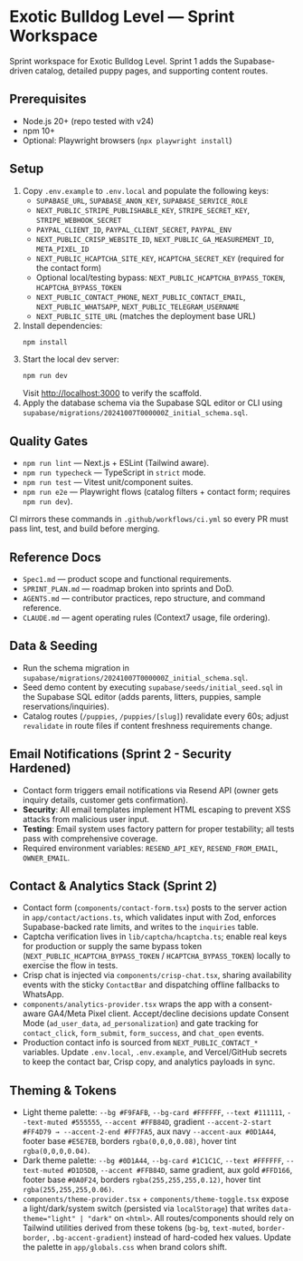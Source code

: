 # Exotic Bulldog Level — Sprint Workspace

Sprint workspace for Exotic Bulldog Level. Sprint 1 adds the Supabase-driven catalog, detailed puppy pages, and supporting content routes.

## Prerequisites
- Node.js 20+ (repo tested with v24)
- npm 10+
- Optional: Playwright browsers (`npx playwright install`)

## Setup
1. Copy `.env.example` to `.env.local` and populate the following keys:
   - `SUPABASE_URL`, `SUPABASE_ANON_KEY`, `SUPABASE_SERVICE_ROLE`
   - `NEXT_PUBLIC_STRIPE_PUBLISHABLE_KEY`, `STRIPE_SECRET_KEY`, `STRIPE_WEBHOOK_SECRET`
   - `PAYPAL_CLIENT_ID`, `PAYPAL_CLIENT_SECRET`, `PAYPAL_ENV`
   - `NEXT_PUBLIC_CRISP_WEBSITE_ID`, `NEXT_PUBLIC_GA_MEASUREMENT_ID`, `META_PIXEL_ID`
   - `NEXT_PUBLIC_HCAPTCHA_SITE_KEY`, `HCAPTCHA_SECRET_KEY` (required for the contact form)
   - Optional local/testing bypass: `NEXT_PUBLIC_HCAPTCHA_BYPASS_TOKEN`, `HCAPTCHA_BYPASS_TOKEN`
   - `NEXT_PUBLIC_CONTACT_PHONE`, `NEXT_PUBLIC_CONTACT_EMAIL`, `NEXT_PUBLIC_WHATSAPP`, `NEXT_PUBLIC_TELEGRAM_USERNAME`
   - `NEXT_PUBLIC_SITE_URL` (matches the deployment base URL)
2. Install dependencies:
   ```bash
   npm install
   ```
3. Start the local dev server:
   ```bash
   npm run dev
   ```
   Visit [http://localhost:3000](http://localhost:3000) to verify the scaffold.
4. Apply the database schema via the Supabase SQL editor or CLI using `supabase/migrations/20241007T000000Z_initial_schema.sql`.

## Quality Gates
- `npm run lint` — Next.js + ESLint (Tailwind aware).
- `npm run typecheck` — TypeScript in `strict` mode.
- `npm run test` — Vitest unit/component suites.
- `npm run e2e` — Playwright flows (catalog filters + contact form; requires `npm run dev`).

CI mirrors these commands in `.github/workflows/ci.yml` so every PR must pass lint, test, and build before merging.

## Reference Docs
- `Spec1.md` — product scope and functional requirements.
- `SPRINT_PLAN.md` — roadmap broken into sprints and DoD.
- `AGENTS.md` — contributor practices, repo structure, and command reference.
- `CLAUDE.md` — agent operating rules (Context7 usage, file ordering).

## Data & Seeding
- Run the schema migration in `supabase/migrations/20241007T000000Z_initial_schema.sql`.
- Seed demo content by executing `supabase/seeds/initial_seed.sql` in the Supabase SQL editor (adds parents, litters, puppies, sample reservations/inquiries).
- Catalog routes (`/puppies`, `/puppies/[slug]`) revalidate every 60s; adjust `revalidate` in route files if content freshness requirements change.

## Email Notifications (Sprint 2 - Security Hardened)
- Contact form triggers email notifications via Resend API (owner gets inquiry details, customer gets confirmation).
- **Security**: All email templates implement HTML escaping to prevent XSS attacks from malicious user input.
- **Testing**: Email system uses factory pattern for proper testability; all tests pass with comprehensive coverage.
- Required environment variables: `RESEND_API_KEY`, `RESEND_FROM_EMAIL`, `OWNER_EMAIL`.

## Contact & Analytics Stack (Sprint 2)
- Contact form (`components/contact-form.tsx`) posts to the server action in `app/contact/actions.ts`, which validates input with Zod, enforces Supabase-backed rate limits, and writes to the `inquiries` table.
- Captcha verification lives in `lib/captcha/hcaptcha.ts`; enable real keys for production or supply the same bypass token (`NEXT_PUBLIC_HCAPTCHA_BYPASS_TOKEN` / `HCAPTCHA_BYPASS_TOKEN`) locally to exercise the flow in tests.
- Crisp chat is injected via `components/crisp-chat.tsx`, sharing availability events with the sticky `ContactBar` and dispatching offline fallbacks to WhatsApp.
- `components/analytics-provider.tsx` wraps the app with a consent-aware GA4/Meta Pixel client. Accept/decline decisions update Consent Mode (`ad_user_data`, `ad_personalization`) and gate tracking for `contact_click`, `form_submit`, `form_success`, and `chat_open` events.
- Production contact info is sourced from `NEXT_PUBLIC_CONTACT_*` variables. Update `.env.local`, `.env.example`, and Vercel/GitHub secrets to keep the contact bar, Crisp copy, and analytics payloads in sync.

## Theming & Tokens
- Light theme palette: `--bg #F9FAFB`, `--bg-card #FFFFFF`, `--text #111111`, `--text-muted #555555`, `--accent #FFB84D`, gradient `--accent-2-start #FF4D79 → --accent-2-end #FF7FA5`, aux navy `--accent-aux #0D1A44`, footer base `#E5E7EB`, borders `rgba(0,0,0,0.08)`, hover tint `rgba(0,0,0,0.04)`.
- Dark theme palette: `--bg #0D1A44`, `--bg-card #1C1C1C`, `--text #FFFFFF`, `--text-muted #D1D5DB`, `--accent #FFB84D`, same gradient, aux gold `#FFD166`, footer base `#0A0F24`, borders `rgba(255,255,255,0.12)`, hover tint `rgba(255,255,255,0.06)`.
- `components/theme-provider.tsx` + `components/theme-toggle.tsx` expose a light/dark/system switch (persisted via `localStorage`) that writes `data-theme="light" | "dark"` on `<html>`. All routes/components should rely on Tailwind utilities derived from these tokens (`bg-bg`, `text-muted`, `border-border`, `.bg-accent-gradient`) instead of hard-coded hex values. Update the palette in `app/globals.css` when brand colors shift.
